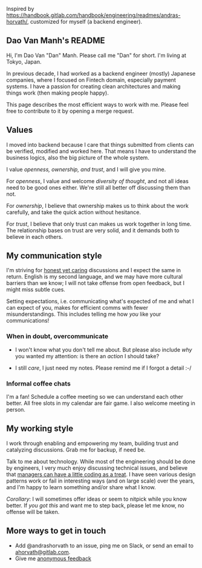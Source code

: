 Inspired by https://handbook.gitlab.com/handbook/engineering/readmes/andras-horvath/, customized for myself (a backend engineer).

## Dao Van Manh's README

Hi, I'm Dao Van "Dan" Manh. Please call me "Dan" for short.
I'm living at Tokyo, Japan.

In previous decade, I had worked as a backend engineer (mostly) Japanese companies, where I focused on Fintech domain, especially payment systems. I have a
passion for creating clean architectures and making things work (then making people happy).

This page describes the most efficient ways to work with me.
Please feel free to contribute to it by opening a merge request.

## Values

I moved into backend because I care that things submitted from clients can be verified, modified and worked here. That means I have to understand the business logics, also the big picture of the whole system.

I value _openness, ownership, and trust_, and I will give you mine.

For _openness_, I value and welcome _diversity of thought_, and not all ideas need to be good
ones either. We're still all better off discussing them than not.

For _ownership_, I believe that ownership makes us to think about the work carefully, and take the quick action without hesitance.

For _trust_, I believe that only trust can makes us work together in long time. The relationship bases on trust are very solid, and it demands both to believe in each others. 

## My communication style

I'm striving for [honest yet
caring](https://en.wikipedia.org/wiki/Radical_Candor) discussions and I expect
the same in return. English is my second language, and we may have more
cultural barriers than we know; I will not take offense from open feedback, but
I might miss subtle cues.

Setting expectations, i.e. communicating what's expected of me and what I can
expect of you, makes for efficient comms with fewer misunderstandings. This
includes telling me how _you_ like your communications!
### When in doubt, overcommunicate

- I won't know what you don't tell me about. But please also include _why_ you
wanted my attention: is there an _action_ I should take?

- I still _care_, I just need my notes. Please remind me if I forgot a detail
  :-/ 

### Informal coffee chats

I'm a fan! Schedule a coffee meeting so
we can understand each other better.  All free slots in my calendar are fair
game. I also welcome meeting in person.

## My working style

I work through enabling and empowering my team, building trust and catalyzing
discussions. Grab me for backup, if need be.

Talk to me about technology. While most of the engineering should be done by
engineers, I very much enjoy discussing technical issues, and believe that
[managers can have a little coding as a
treat](https://knowyourmeme.com/memes/cats-can-have-a-little-salami). I have
seen various design patterns work or fail in interesting ways (and on large
scale) over the years, and I'm happy to learn something and/or share what I
know.

*Corollary*: I will sometimes offer ideas or seem to nitpick while you know
better. If _you got this_ and want me to step back, please let me know, no
offense will be taken.

## More ways to get in touch

- Add @andrashorvath to an issue, ping me on Slack, or send an email to ahorvath@gitlab.com.
- Give me [anonymous
  feedback](https://docs.google.com/forms/d/e/1FAIpQLSe1JsEAp7gzUnzeVZpPOeP9LbNJ1b562Admkz5G3HgY4N9PmQ/viewform)
